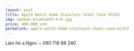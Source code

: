 ```yaml
---
layout: post
title: Apple Watch 42mm Stainless Steel Case MJ3V2
img: yoobao-bluetooth-4-0.jpg
price: 490.000 vnd
permalink: apple-watch-42mm-stainless-steel-case-mj3v2
---
```

Lien he a.Ngoc ~ 090 719 88 240
